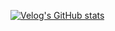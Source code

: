 [![Velog's GitHub stats](https://velog-readme-stats.vercel.app/api/list?name=geon_km)](https://velog.io/@geon_km) 
